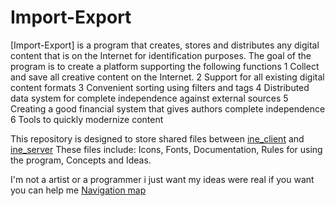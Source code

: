 # Import-Export

[Import-Export] is a program that creates, stores and distributes any digital content that is on the Internet for identification purposes.
The goal of the program is to create a platform supporting the following functions
1 Collect and save all creative content on the Internet.
2 Support for all existing digital content formats
3 Convenient sorting using filters and tags
4 Distributed data system for complete independence against external sources
5 Creating a good financial system that gives authors complete independence
6 Tools to quickly modernize content

This repository is designed to store shared files between [ine_client](https://github.com/libarty/ine_client) and [ine_server](https://github.com/libarty/ine_server)
These files include: Icons, Fonts, Documentation, Rules for using the program, Concepts and Ideas.

I'm not a  artist or a programmer
i just want my ideas were real
if you want you can help me
[Navigation map](https://github.com/libarty/ine_base/en/System/Navigation_map)
